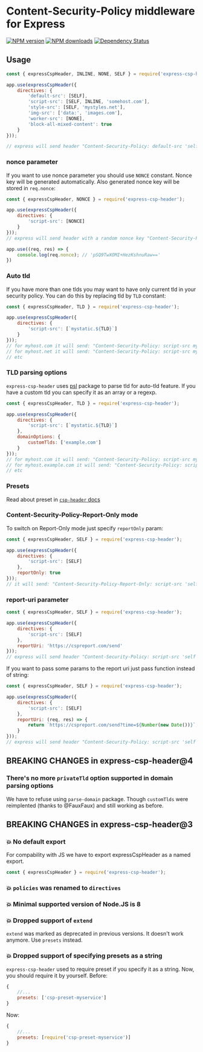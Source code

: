 # Content-Security-Policy middleware for Express
[![NPM version](https://img.shields.io/npm/v/express-csp-header.svg?style=flat)](https://www.npmjs.com/package/express-csp-header)
[![NPM downloads](https://img.shields.io/npm/dm/express-csp-header.svg?style=flat)](https://www.npmjs.com/package/express-csp-header)
[![Dependency Status](https://img.shields.io/david/frux/express-csp-header.svg?style=flat)](https://david-dm.org/frux/express-csp-header)

## Usage

```js
const { expressCspHeader, INLINE, NONE, SELF } = require('express-csp-header');

app.use(expressCspHeader({
    directives: {
        'default-src': [SELF],
        'script-src': [SELF, INLINE, 'somehost.com'],
        'style-src': [SELF, 'mystyles.net'],
        'img-src': ['data:', 'images.com'],
        'worker-src': [NONE],
        'block-all-mixed-content': true
    }
}));

// express will send header "Content-Security-Policy: default-src 'self'; script-src 'self' 'unsafe-inline' somehost.com; style-src 'self' mystyles.net; img-src data: images.com; workers-src 'none'; block-all-mixed-content; report-uri https://cspreport.com/send;'
```

### nonce parameter

If you want to use nonce parameter you should use `NONCE` constant. Nonce key will be generated automatically. Also generated nonce key will be stored in `req.nonce`:

```js
const { expressCspHeader, NONCE } = require('express-csp-header');

app.use(expressCspHeader({
    directives: {
        'script-src': [NONCE]
    }
}));
// express will send header with a random nonce key "Content-Security-Policy: script-src 'nonce-pSQ9TwXOMI+HezKshnuRaw==';"

app.use((req, res) => {
    console.log(req.nonce); // 'pSQ9TwXOMI+HezKshnuRaw=='
})
```

### Auto tld

If you have more than one tlds you may want to have only current tld in your security policy. You can do this by replacing tld by `TLD` constant:

```js
const { expressCspHeader, TLD } = require('express-csp-header');

app.use(expressCspHeader({
    directives: {
        'script-src': [`mystatic.${TLD}`]
    }
}));
// for myhost.com it will send: "Content-Security-Policy: script-src mystatic.com;"
// for myhost.net it will send: "Content-Security-Policy: script-src mystatic.net;"
// etc
```

### TLD parsing options
`express-csp-header` uses [psl](https://www.npmjs.com/package/psl) package to parse tld for auto-tld feature. If you have a custom tld you can specify it as an array or a regexp.

```js
const { expressCspHeader, TLD } = require('express-csp-header');

app.use(expressCspHeader({
    directives: {
        'script-src': [`mystatic.${TLD}`]
    },
    domainOptions: {
        customTlds: ['example.com']
    }
}));
// for myhost.com it will send: "Content-Security-Policy: script-src mystatic.com;"
// for myhost.example.com it will send: "Content-Security-Policy: script-src mystatic.example.com;"
// etc
```

### Presets

Read about preset in [`csp-header` docs](https://github.com/frux/csp-header#presets)

### Content-Security-Policy-Report-Only mode

To switch on Report-Only mode just specify `reportOnly` param:

```js
const { expressCspHeader, SELF } = require('express-csp-header');

app.use(expressCspHeader({
    directives: {
        'script-src': [SELF]
    },
    reportOnly: true
}));
// it will send: "Content-Security-Policy-Report-Only: script-src 'self';"
```

### report-uri parameter

```js
const { expressCspHeader, SELF } = require('express-csp-header');

app.use(expressCspHeader({
    directives: {
        'script-src': [SELF]
    },
    reportUri: 'https://cspreport.com/send'
}));
// express will send header "Content-Security-Policy: script-src 'self'; report-uri https://cspreport.com/send;"
```

If you want to pass some params to the report uri just pass function instead of string:

```js
const { expressCspHeader, SELF } = require('express-csp-header');

app.use(expressCspHeader({
    directives: {
        'script-src': [SELF]
    },
    reportUri: (req, res) => {
        return `https://cspreport.com/send?time=${Number(new Date())}`;
    }
}));
// express will send header "Content-Security-Policy: script-src 'self'; report-uri https://cspreport.com/send?time=1460467355592;"
```

## BREAKING CHANGES in express-csp-header@4
### There's no more `privateTld` option supported in domain parsing options
We have to refuse using `parse-domain` package. Though `customTlds` were reimplented (thanks to @FauxFaux) and still working as before.

## BREAKING CHANGES in express-csp-header@3

### 💥 No default export
For compability with JS we have to export expressCspHeader as a named export.
```js
const { expressCspHeader } = require('express-csp-header');
```

### 💥 `policies` was renamed to `directives`

### 💥 Minimal supported version of Node.JS is 8

### 💥 Dropped support of `extend`
`extend` was marked as deprecated in previous versions. It doesn't work anymore. Use `presets` instead.

### 💥 Dropped support of specifying presets as a string
`express-csp-header` used to require preset if you specify it as a string. Now, you should require it by yourself.
Before:
```js
{
    //...
    presets: ['csp-preset-myservice']
}
```
Now:
```js
{
    //...
    presets: [require('csp-preset-myservice')]
}
```
